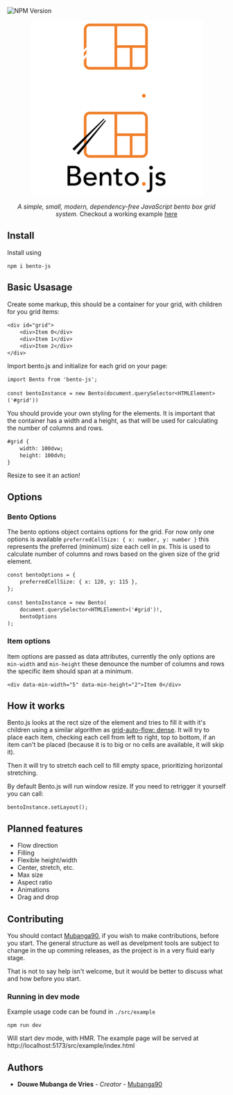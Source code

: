 ![NPM Version](https://img.shields.io/npm/v/bento-js)

<p align="center">
    <img src="logo/Bento Logo Dark.svg#gh-dark-mode-only" height="200">
    <img src="logo/Bento Logo Light.svg#gh-light-mode-only" height="200">
</p>

<p align="center">
<em>A simple, small, modern, dependency-free JavaScript bento box grid system.</em>
Checkout a working example <a href="https://mubanga90.github.io/bento/">here</a>
</p>

## Install

Install using

```
npm i bento-js
```

## Basic Usasage

Create some markup, this should be a container for your grid, with children for you grid items:

```
<div id="grid">
    <div>Item 0</div>
    <div>Item 1</div>
    <div>Item 2</div>
</div>
```

Import bento.js and initialize for each grid on your page:

```
import Bento from 'bento-js';

const bentoInstance = new Bento(document.querySelector<HTMLElement>('#grid'))
```

You should provide your own styling for the elements. It is important that the container has a width and a height, as that will be used for calculating the number of columns and rows.

```
#grid {
	width: 100dvw;
	height: 100dvh;
}
```

Resize to see it an action!

## Options

### Bento Options

The bento options object contains options for the grid. For now only one options is available `preferredCellSize: { x: number, y: number }` this represents the preferred (minimum) size each cell in px. This is used to calculate number of columns and rows based on the given size of the grid element.

```
const bentoOptions = {
	preferredCellSize: { x: 120, y: 115 },
};

const bentoInstance = new Bento(
	document.querySelector<HTMLElement>('#grid')!,
	bentoOptions
);
```

### Item options

Item options are passed as data attributes, currently the only options are `min-width` and `min-height` these denounce the number of columns and rows the specific item should span at a minimum.

```
<div data-min-width="5" data-min-height="2">Item 0</div>
```

## How it works

Bento.js looks at the rect size of the element and tries to fill it with it's children using a similar algorithm as [grid-auto-flow: dense](https://developer.mozilla.org/en-US/docs/Web/CSS/grid-auto-flow). It will try to place each item, checking each cell from left to right, top to bottom, if an item can't be placed (because it is to big or no cells are available, it will skip it).

Then it will try to stretch each cell to fill empty space, prioritizing horizontal stretching.

By default Bento.js will run window resize. If you need to retrigger it yourself you can call:

```
bentoInstance.setLayout();
```

## Planned features

- Flow direction
- Filling
- Flexible height/width
- Center, stretch, etc.
- Max size
- Aspect ratio
- Animations
- Drag and drop

## Contributing

You should contact [Mubanga90](https://github.com/mubanga90), if you wish to make contributions, before you start. The general structure as well as develpment tools are subject to change in the up comming releases, as the project is in a very fluid early stage.

That is not to say help isn't welcome, but it would be better to discuss what and how before you start.

### Running in dev mode

Example usage code can be found in `./src/example`

```
npm run dev
```

Will start dev mode, with HMR. The example page will be served at http://localhost:5173/src/example/index.html

## Authors

- **Douwe Mubanga de Vries** - _Creator_ - [Mubanga90](https://github.com/mubanga90)
